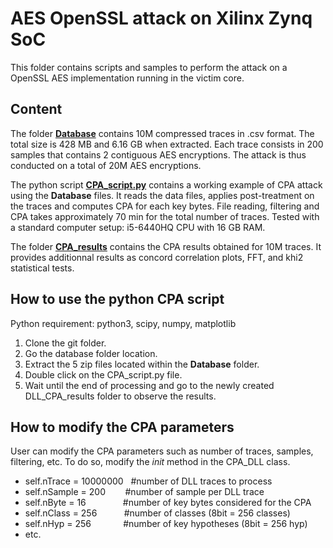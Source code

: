 # AES OpenSSL attack on Xilinx Zynq SoC

This folder contains scripts and samples to perform the attack on a OpenSSL AES implementation running in the victim core.

## Content 

The folder [**Database**](https://github.com/Remote-HWA/SideLine/tree/master/attack_results/AES/Database) contains 10M compressed traces in .csv format. The total size is 428 MB and 6.16 GB when extracted.
Each trace consists in 200 samples that contains 2 contiguous AES encryptions. The attack is thus conducted on a total of 20M AES encryptions.

The python script [**CPA_script.py**](https://github.com/Remote-HWA/SideLine/blob/master/attack_results/AES/CPA_script.py) contains a working example of CPA attack using the **Database** files. It reads the data files, applies post-treatment on the traces and computes CPA for each key bytes. File reading, filtering and CPA takes approximately 70 min for the total number of traces. Tested with a standard computer setup: i5-6440HQ CPU with 16 GB RAM.

The folder [**CPA_results**](https://github.com/Remote-HWA/SideLine/tree/master/attack_results/AES/CPA_results) contains the CPA results obtained for 10M traces. It provides additionnal results as concord correlation plots, FFT, and khi2 statistical tests.

## How to use the python CPA script

Python requirement: python3, scipy, numpy, matplotlib 

1) Clone the git folder.
2) Go the database folder location.
3) Extract the 5 zip files located within the **Database** folder.
4) Double click on the CPA_script.py file.
5) Wait until the end of processing and go to the newly created  DLL_CPA_results folder to observe the results.


## How to modify the CPA parameters

User can modify the CPA parameters such as number of traces, samples, filtering, etc. To do so, modify the _init_ method in the CPA_DLL class.
- self.nTrace = 10000000&nbsp;&nbsp;&nbsp;#number of DLL traces to process
- self.nSample = 200&nbsp;&nbsp;&nbsp;&nbsp;&nbsp;&nbsp;&nbsp;&nbsp;#number of sample per DLL trace
- self.nByte = 16&nbsp;&nbsp;&nbsp;&nbsp;&nbsp;&nbsp;&nbsp;&nbsp;&nbsp;&nbsp;&nbsp;&nbsp;&nbsp;&nbsp;&nbsp;#number of key bytes considered for the CPA
- self.nClass = 256&nbsp;&nbsp;&nbsp;&nbsp;&nbsp;&nbsp;&nbsp;&nbsp;&nbsp;&nbsp;&nbsp;#number of classes (8bit = 256 classes)
- self.nHyp = 256&nbsp;&nbsp;&nbsp;&nbsp;&nbsp;&nbsp;&nbsp;&nbsp;&nbsp;&nbsp;&nbsp;&nbsp;&nbsp;#number of key hypotheses (8bit = 256 hyp)
- etc.



